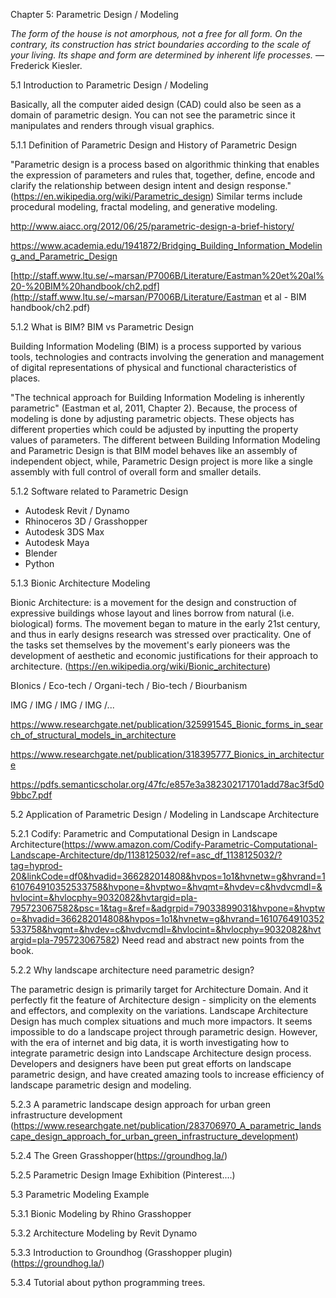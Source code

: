 Chapter 5: Parametric Design / Modeling



*The form of the house is not amorphous, not a free for all form. On the contrary, its construction has strict boundaries according to the scale of your living. Its shape and form are determined by inherent life processes.* —Frederick Kiesler.



5.1 Introduction to Parametric Design / Modeling

Basically, all the computer aided design (CAD) could also be seen as a domain of parametric design. You can not see the parametric since it manipulates and renders through visual graphics. 

5.1.1 Definition of Parametric Design and History of Parametric Design

"Parametric design is a process based on algorithmic thinking that enables the expression of parameters and rules that, together, define, encode and clarify the relationship between design intent and design response." (https://en.wikipedia.org/wiki/Parametric_design) Similar terms include procedural modeling, fractal modeling, and generative modeling. 

http://www.aiacc.org/2012/06/25/parametric-design-a-brief-history/

https://www.academia.edu/1941872/Bridging_Building_Information_Modeling_and_Parametric_Design

[http://staff.www.ltu.se/~marsan/P7006B/Literature/Eastman%20et%20al%20-%20BIM%20handbook/ch2.pdf](http://staff.www.ltu.se/~marsan/P7006B/Literature/Eastman et al - BIM handbook/ch2.pdf)



5.1.2 What is BIM? BIM vs Parametric Design

Building Information Modeling (BIM)  is a process supported by various tools, technologies and contracts involving the generation and management of digital representations of physical and functional characteristics of places.  

"The technical approach for Building Information Modeling is inherently parametric" (Eastman et al, 2011, Chapter 2).  Because, the process of modeling is done by adjusting parametric objects. These objects has different properties which could be adjusted by inputting the property values of parameters. The different between Building Information Modeling and  Parametric Design is that BIM model behaves like an assembly of independent object, while, Parametric Design project is more like a single assembly with full control of overall form and smaller details. 



5.1.2 Software related to Parametric Design

- Autodesk Revit / Dynamo
-  Rhinoceros 3D / Grasshopper
- Autodesk 3DS Max
- Autodesk Maya
- Blender
- Python



5.1.3 Bionic Architecture Modeling

Bionic Architecture: is a movement for the design and construction of expressive buildings whose layout and lines borrow from natural (i.e. biological) forms. The movement began to mature in the early 21st century, and thus in early designs research was stressed over practicality. One of the tasks set themselves by the movement's early pioneers was the development of aesthetic and economic justifications for their approach to architecture. (https://en.wikipedia.org/wiki/Bionic_architecture)

BIonics / Eco-tech / Organi-tech / Bio-tech / Biourbanism

IMG / IMG / IMG / IMG /...

https://www.researchgate.net/publication/325991545_Bionic_forms_in_search_of_structural_models_in_architecture

https://www.researchgate.net/publication/318395777_Bionics_in_architecture

https://pdfs.semanticscholar.org/47fc/e857e3a382302171701add78ac3f5d09bbc7.pdf



 

5.2 Application of Parametric Design / Modeling in Landscape Architecture

5.2.1 Codify: Parametric and Computational Design in Landscape Architecture(https://www.amazon.com/Codify-Parametric-Computational-Landscape-Architecture/dp/1138125032/ref=asc_df_1138125032/?tag=hyprod-20&linkCode=df0&hvadid=366282014808&hvpos=1o1&hvnetw=g&hvrand=1610764910352533758&hvpone=&hvptwo=&hvqmt=&hvdev=c&hvdvcmdl=&hvlocint=&hvlocphy=9032082&hvtargid=pla-795723067582&psc=1&tag=&ref=&adgrpid=79033899031&hvpone=&hvptwo=&hvadid=366282014808&hvpos=1o1&hvnetw=g&hvrand=1610764910352533758&hvqmt=&hvdev=c&hvdvcmdl=&hvlocint=&hvlocphy=9032082&hvtargid=pla-795723067582) Need read and abstract new points from the book.



5.2.2 Why landscape architecture need parametric design?

The parametric design is primarily target for Architecture Domain. And it perfectly fit the feature of Architecture design - simplicity on the elements and effectors, and complexity on the variations. Landscape Architecture Design has much complex situations and much more impactors. It seems impossible to do a landscape project through parametric design. However, with the era of internet and big data, it is worth investigating how to integrate parametric design into Landscape Architecture design process. Developers and designers have been put great efforts on landscape parametric design, and have created amazing tools to increase efficiency of landscape parametric design and modeling.  

 

5.2.3 A parametric landscape design approach for urban green infrastructure development (https://www.researchgate.net/publication/283706970_A_parametric_landscape_design_approach_for_urban_green_infrastructure_development)

5.2.4 The Green Grasshopper(https://groundhog.la/)

5.2.5 Parametric Design Image Exhibition (Pinterest....)



5.3 Parametric Modeling Example

5.3.1 Bionic Modeling by Rhino Grasshopper

5.3.2 Architecture Modeling by Revit Dynamo

5.3.3 Introduction to Groundhog (Grasshopper plugin)(https://groundhog.la/)

5.3.4 Tutorial about python programming trees.















